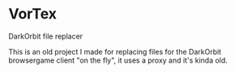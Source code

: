 # VorTex
DarkOrbit file replacer

This is an old project I made for replacing files for the DarkOrbit browsergame client
"on the fly", it uses a proxy and it's kinda old.